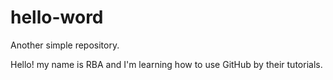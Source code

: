 # hello-word
Another simple repository.

Hello! my name is RBA and I'm learning how to use GitHub by their tutorials.
